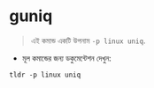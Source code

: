 # guniq

> এই কমান্ড একটি উপনাম `-p linux uniq`.

- মূল কমান্ডের জন্য ডকুমেন্টেশন দেখুন:

`tldr -p linux uniq`
